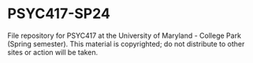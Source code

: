 # PSYC417-SP24

File repository for PSYC417 at the University of Maryland - College Park (Spring semester). This material is copyrighted; do not distribute to other sites or action will be taken.
